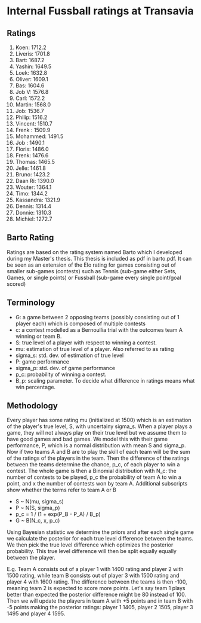 # Internal Fussball ratings at Transavia
## Ratings
1. Koen: 1712.2 
2. Liveris: 1701.8 
3. Bart: 1687.2 
4. Yashin: 1649.5 
5. Loek: 1632.8 
6. Oliver: 1609.1 
7. Bas: 1604.6 
8. Job V: 1576.8 
9. Carl: 1572.2 
10. Martin: 1568.0 
11. Job: 1536.7 
12. Philip: 1516.2 
13. Vincent: 1510.7 
14. Frenk : 1509.9 
15. Mohammed: 1491.5 
16. Job : 1490.1 
17. Floris: 1486.0 
18. Frenk: 1476.6 
19. Thomas: 1465.5 
20. Jelle: 1461.8 
21. Bruno: 1423.2 
22. Daan Ri: 1390.0 
23. Wouter: 1364.1 
24. Timo: 1344.2 
25. Kassandra: 1321.9 
26. Dennis: 1314.4 
27. Donnie: 1310.3 
28. Michiel: 1272.7 

## Barto Rating
Ratings are based on the rating system named Barto which I developed during my Master's thesis. This thesis is included as pdf in barto.pdf. It can be seen as an extension of the Elo rating for games consisting out of smaller sub-games (contests) such as Tennis (sub-game either Sets, Games, or single points) or Fussball (sub-game every single point/goal scored)
## Terminology
- G: a game between 2 opposing teams (possibly consisting out of 1 player each) which is composed of multiple contests
- c: a contest modelled as a Bernoullia trial with the outcomes team A winning or team B.
- S: true level of a player with respect to winning a contest.
- mu: estimation of true level of a player. Also referred to as rating
- sigma_s: std. dev. of estimation of true level
- P: game performance
- sigma_p: std. dev. of game performance
- p_c: probability of winning a contest.
- B_p: scaling parameter. To decide what difference in ratings means what win percentage.
## Methodology
Every player has some rating mu (initialized at 1500) which is an estimation of the player's true level, S, with uncertainy sigma_s. When a player plays a game, they will not always play on their true level but we assume them to have good games and bad games. We model this with their game performance, P, which is a normal distribution with mean S and sigma_p. Now if two teams A and B are to play the skill of each team will be the sum of the ratings of the players in the team. Then the difference of the ratings between the teams determine the chance, p_c, of each player to win a contest. The whole game is then a Binomial distribution with N_c: the number of contests to be played, p_c the probability of team A to win a point, and x the number of contests won by team A. Additional subscripts show whether the terms refer to team A or B
- S ~ N(mu, sigma_s)
- P ~ N(S, sigma_p)
- p_c = 1 / (1 + exp(P_B - P_A) / B_p)
- G ~ B(N_c, x, p_c)

Using Bayesian statistic we determine the priors and after each single game we calculate the posterior for each true level difference between the teams. We then pick the true level difference which optimizes the posterior probability. This true level difference will then be split equally equally between the player. 

E.g. Team A consists out of a player 1 with 1400 rating and player 2 with 1500 rating, while team B consists out of player 3 with 1500 rating and player 4 with 1600 rating. The difference between the teams is then -100, meaning team 2 is expected to score more points. Let's say team 1 plays better than expected the posterior difference might be 80 instead of 100. Then we will update the players in team A with +5 points and in team B with -5 points making the posterior ratings: player 1 1405, player 2 1505, player 3 1495 and player 4 1595.